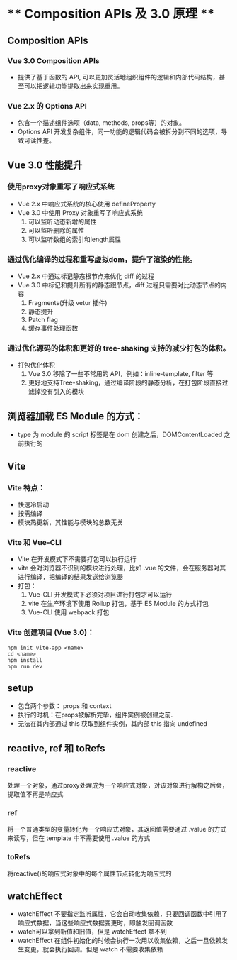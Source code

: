 # ** Composition APIs 及 3.0 原理 **
## Composition APIs
### Vue 3.0 Composition APIs
- 提供了基于函数的 API, 可以更加灵活地组织组件的逻辑和内部代码结构，甚至可以把逻辑功能提取出来实现重用。
### Vue 2.x 的 Options API
- 包含一个描述组件选项（data, methods, props等）的对象。
- Options API 开发复杂组件，同一功能的逻辑代码会被拆分到不同的选项，导致可读性差。

## Vue 3.0 性能提升
### 使用proxy对象重写了响应式系统
- Vue 2.x 中响应式系统的核心使用 defineProperty
- Vue 3.0 中使用 Proxy 对象重写了响应式系统
    1. 可以监听动态新增的属性
    2. 可以监听删除的属性
    3. 可以监听数组的索引和length属性

### 通过优化编译的过程和重写虚拟dom，提升了渲染的性能。
- Vue 2.x 中通过标记静态根节点来优化 diff 的过程
- Vue 3.0 中标记和提升所有的静态跟节点，diff 过程只需要对比动态节点的内容
    1. Fragments(升级 vetur 插件)
    2. 静态提升
    3. Patch flag
    4. 缓存事件处理函数

### 通过优化源码的体积和更好的 tree-shaking 支持的减少打包的体积。
- 打包优化体积
    1. Vue 3.0 移除了一些不常用的 API，例如：inline-template, filter 等
    2. 更好地支持Tree-shaking，通过编译阶段的静态分析，在打包阶段直接过滤掉没有引入的模块

## 浏览器加载 ES Module 的方式：
- type 为 module 的 script 标签是在 dom 创建之后，DOMContentLoaded 之前执行的

## Vite
### Vite 特点：
- 快速冷启动
- 按需编译
- 模块热更新，其性能与模块的总数无关
### Vite 和 Vue-CLI
- Vite 在开发模式下不需要打包可以执行运行
- vite 会对浏览器不识别的模块进行处理，比如 .vue 的文件，会在服务器对其进行编译，把编译的结果发送给浏览器
- 打包：
    1. Vue-CLI 开发模式下必须对项目进行打包才可以运行
    2. vite 在生产环境下使用 Rollup 打包，基于 ES Module 的方式打包
    3. Vue-CLI 使用 webpack 打包

### Vite 创建项目 (Vue 3.0)：
```
npm init vite-app <name>
cd <name>
npm install
npm run dev
```

## setup
- 包含两个参数： props 和 context
- 执行的时机：在props被解析完毕，组件实例被创建之前.
- 无法在其内部通过 this 获取到组件实例，其内部 this 指向 undefined

## reactive, ref 和 toRefs
### reactive 
处理一个对象，通过proxy处理成为一个响应式对象，对该对象进行解构之后会，提取值不再是响应式
### ref
将一个普通类型的变量转化为一个响应式对象，其返回值需要通过 .value 的方式来读写，但在 template 中不需要使用 .value 的方式
### toRefs 
将reactive()的响应式对象中的每个属性节点转化为响应式的

## watchEffect
- watchEffect 不要指定监听属性，它会自动收集依赖，只要回调函数中引用了响应式数据，当这些响应式数据变更时，即触发回调函数
- watch可以拿到新值和旧值，但是 watchEffect 拿不到
- watchEffect 在组件初始化的时候会执行一次用以收集依赖，之后一旦依赖发生变更，就会执行回调。但是 watch 不需要收集依赖

